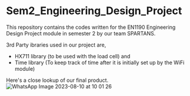 # Sem2_Engineering_Design_Project
This repository contains the codes written for the EN1190 Engineering Design Project module in semester 2 by our team SPARTANS.

3rd Party ibraries used in our project are,
  * HX711 library (to be used with the load cell) and
  * Time library (To keep track of time after it is initially set up by the WiFi module)

Here's a close lookup of our final product. 
![WhatsApp Image 2023-08-10 at 10 01 26](https://github.com/yaseemarusiru/Sem2_Engineering_Design_Project/assets/112842373/f6756b88-0b7a-483d-b5db-71f485421784)

